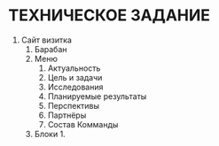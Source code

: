 # ТЕХНИЧЕСКОЕ ЗАДАНИЕ

1. Сайт визитка
    1. Барабан 
    2. Меню
        1. Актуальность
        2. Цель и задачи
        3. Исследования 
        4. Планируемые результаты
        5. Перспективы
        6. Партнёры 
        7. Состав Комманды
    3. Блоки
        1.  